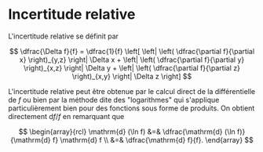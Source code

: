 # Incertitude relative

L'incertitude relative se définit par

$$
\dfrac{\Delta f}{f} = \dfrac{1}{f} 
                        \left[
                        \left| \left( \dfrac{\partial f}{\partial x} \right)_{y,z} \right| \Delta x
                        + \left| \left( \dfrac{\partial f}{\partial y} \right)_{x,z} \right| \Delta y
                        + \left| \left( \dfrac{\partial f}{\partial z} \right)_{x,y} \right| \Delta z
                        \right]
$$

 L'incertitude relative peut être
obtenue par le calcul direct de la différentielle de $f$ ou bien par la
méthode dite des \"logarithmes\" qui s'applique particulièrement bien
pour des fonctions sous forme de produits. On obtient directement
$\mathrm{d} f / f$ en remarquant que 

$$
\begin{array}{rcl}
\mathrm{d} (\ln f) &=& \dfrac{\mathrm{d} (\ln f)}{\mathrm{d} f} \mathrm{d} f \\
            &=& \dfrac{\mathrm{d} f}{f}.
\end{array}
$$
